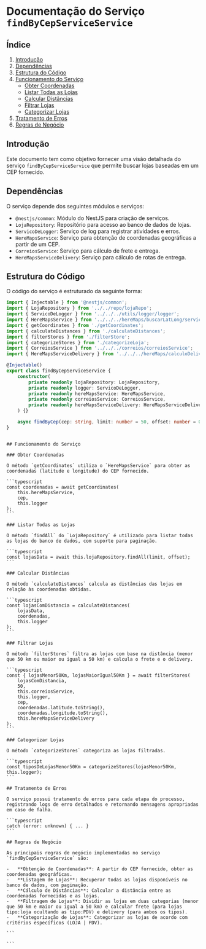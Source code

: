 # Documentação do Serviço `findByCepServiceService`

## Índice

1. [Introdução](#introdução)
2. [Dependências](#dependências)
3. [Estrutura do Código](#estrutura-do-código)
4. [Funcionamento do Serviço](#funcionamento-do-serviço)
    - [Obter Coordenadas](#obter-coordenadas)
    - [Listar Todas as Lojas](#listar-todas-as-lojas)
    - [Calcular Distâncias](#calcular-distâncias)
    - [Filtrar Lojas](#filtrar-lojas)
    - [Categorizar Lojas](#categorizar-lojas)
5. [Tratamento de Erros](#tratamento-de-erros)
6. [Regras de Negócio](#regras-de-negócio)

## Introdução

Este documento tem como objetivo fornecer uma visão detalhada do serviço `findByCepServiceService` que permite buscar lojas baseadas em um CEP fornecido.

## Dependências

O serviço depende dos seguintes módulos e serviços:

-   `@nestjs/common`: Módulo do NestJS para criação de serviços.
-   `LojaRepository`: Repositório para acesso ao banco de dados de lojas.
-   `ServicoDeLogger`: Serviço de log para registrar atividades e erros.
-   `HereMapsService`: Serviço para obtenção de coordenadas geográficas a partir de um CEP.
-   `CorreiosService`: Serviço para cálculo de frete e entrega.
-   `HereMapsServiceDelivery`: Serviço para cálculo de rotas de entrega.

## Estrutura do Código

O código do serviço é estruturado da seguinte forma:

```typescript
import { Injectable } from '@nestjs/common';
import { LojaRepository } from '../../repo/lojaRepo';
import { ServicoDeLogger } from '../../../utils/logger/logger';
import { HereMapsService } from '../../../hereMaps/buscarLatLong/service/hereMapsService';
import { getCoordinates } from './getCoordinates';
import { calculateDistances } from './calculateDistances';
import { filterStores } from './filterStore';
import { categorizeStores } from './categorizeLoja';
import { CorreiosService } from '../../../correios/correiosService';
import { HereMapsServiceDelivery } from '../../../hereMaps/calculoDelivery/service/hereMapsDeliveryService';

@Injectable()
export class findByCepServiceService {
    constructor(
        private readonly lojaRepository: LojaRepository,
        private readonly logger: ServicoDeLogger,
        private readonly hereMapsService: HereMapsService,
        private readonly correiosService: CorreiosService,
        private readonly hereMapsServiceDelivery: HereMapsServiceDelivery
    ) {}

    async findByCep(cep: string, limit: number = 50, offset: number = 0) { ... }
}
```

````

## Funcionamento do Serviço

### Obter Coordenadas

O método `getCoordinates` utiliza o `HereMapsService` para obter as coordenadas (latitude e longitude) do CEP fornecido.

```typescript
const coordenadas = await getCoordinates(
    this.hereMapsService,
    cep,
    this.logger
);
```

### Listar Todas as Lojas

O método `findAll` do `LojaRepository` é utilizado para listar todas as lojas do banco de dados, com suporte para paginação.

```typescript
const lojasData = await this.lojaRepository.findAll(limit, offset);
```

### Calcular Distâncias

O método `calculateDistances` calcula as distâncias das lojas em relação às coordenadas obtidas.

```typescript
const lojasComDistancia = calculateDistances(
    lojasData,
    coordenadas,
    this.logger
);
```

### Filtrar Lojas

O método `filterStores` filtra as lojas com base na distância (menor que 50 km ou maior ou igual a 50 km) e calcula o frete e o delivery.

```typescript
const { lojasMenor50Km, lojasMaiorIgual50Km } = await filterStores(
    lojasComDistancia,
    50,
    this.correiosService,
    this.logger,
    cep,
    coordenadas.latitude.toString(),
    coordenadas.longitude.toString(),
    this.hereMapsServiceDelivery
);
```

### Categorizar Lojas

O método `categorizeStores` categoriza as lojas filtradas.

```typescript
const tiposDeLojasMenor50Km = categorizeStores(lojasMenor50Km, this.logger);
```

## Tratamento de Erros

O serviço possui tratamento de erros para cada etapa do processo, registrando logs de erro detalhados e retornando mensagens apropriadas em caso de falha.

```typescript
catch (error: unknown) { ... }
```

## Regras de Negócio

As principais regras de negócio implementadas no serviço `findByCepServiceService` são:

-   **Obtenção de Coordenadas**: A partir do CEP fornecido, obter as coordenadas geográficas.
-   **Listagem de Lojas**: Recuperar todas as lojas disponíveis no banco de dados, com paginação.
-   **Cálculo de Distâncias**: Calcular a distância entre as coordenadas fornecidas e as lojas.
-   **Filtragem de Lojas**: Dividir as lojas em duas categorias (menor que 50 km e maior ou igual a 50 km) e calcular frete (para lojas tipo:loja ocultando as tipo:PDV) e delivery (para ambos os tipos).
-   **Categorização de Lojas**: Categorizar as lojas de acordo com critérios específicos (LOJA | PDV).

```

```
````

